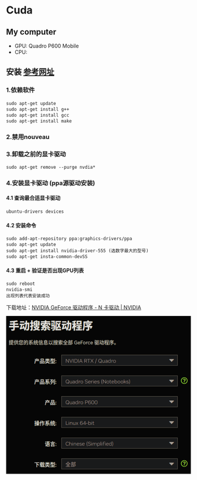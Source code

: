 # Cuda

## My computer
- GPU: Quadro P600 Mobile 
- CPU:

## 安装 [参考网址](https://blog.csdn.net/ytusdc/article/details/132403852)
### 1.依赖软件  
    sudo apt-get update  
    sudo apt-get install g++  
    sudo apt-get install gcc  
    sudo apt-get install make


### 2.禁用nouveau

### 3.卸载之前的显卡驱动
    sudo apt-get remove --purge nvdia*

### 4.安装显卡驱动 (ppa源驱动安装)
#### 4.1 查询最合适显卡驱动
    ubuntu-drivers devices
#### 4.2 安装命令
    sudo add-apt-repository ppa:graphics-drivers/ppa  
    sudo apt-get update  
    sudo apt-get install nvidia-driver-555 (选数字最大的型号) 
    sudo apt-get insta-common-devSS
#### 4.3 重启 + 验证是否出现GPU列表
    sudo reboot
    nvidia-smi
    出现列表代表安装成功



下载地址：[NVIDIA GeForce 驱动程序 - N 卡驱动 | NVIDIA](https://www.nvidia.cn/geforce/drivers/)

![Cuda](..\Picture\Cuda\Nvdia.png)
